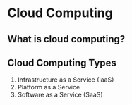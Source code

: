 # Cloud Computing
## What is cloud computing?

## Cloud Computing Types
1. Infrastructure as a Service (IaaS)
2. Platform as a Service 
3. Software as a Service (SaaS)
